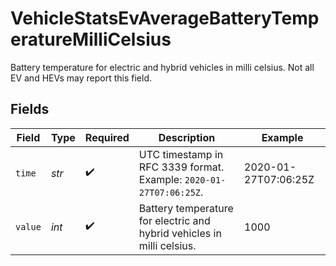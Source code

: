 # VehicleStatsEvAverageBatteryTemperatureMilliCelsius

Battery temperature for electric and hybrid vehicles in milli celsius. Not all EV and HEVs may report this field.


## Fields

| Field                                                                  | Type                                                                   | Required                                                               | Description                                                            | Example                                                                |
| ---------------------------------------------------------------------- | ---------------------------------------------------------------------- | ---------------------------------------------------------------------- | ---------------------------------------------------------------------- | ---------------------------------------------------------------------- |
| `time`                                                                 | *str*                                                                  | :heavy_check_mark:                                                     | UTC timestamp in RFC 3339 format. Example: `2020-01-27T07:06:25Z`.     | 2020-01-27T07:06:25Z                                                   |
| `value`                                                                | *int*                                                                  | :heavy_check_mark:                                                     | Battery temperature for electric and hybrid vehicles in milli celsius. | 1000                                                                   |
